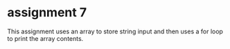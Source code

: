 # assignment 7

This assignment uses an array to store string input and then uses a for loop to print the array contents.
